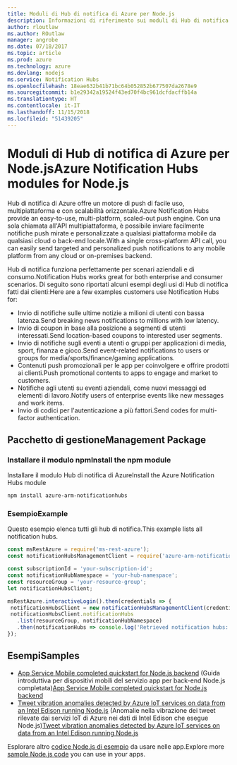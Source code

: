 ```yaml
---
title: Moduli di Hub di notifica di Azure per Node.js
description: Informazioni di riferimento sui moduli di Hub di notifica di Azure per Node.js
author: rloutlaw
ms.author: ROutlaw
manager: angrobe
ms.date: 07/18/2017
ms.topic: article
ms.prod: azure
ms.technology: azure
ms.devlang: nodejs
ms.service: Notification Hubs
ms.openlocfilehash: 18eae632b41b71bc64b052852b677507da2678e9
ms.sourcegitcommit: b1e29342a19524f43ed70f4bc961dcfdacffb14a
ms.translationtype: HT
ms.contentlocale: it-IT
ms.lasthandoff: 11/15/2018
ms.locfileid: "51439205"
---
```

# <a name="azure-notification-hubs-modules-for-nodejs"></a><span data-ttu-id="5b549-103">Moduli di Hub di notifica di Azure per Node.js</span><span class="sxs-lookup"><span data-stu-id="5b549-103">Azure Notification Hubs modules for Node.js</span></span>

<span data-ttu-id="5b549-104">Hub di notifica di Azure offre un motore di push di facile uso, multipiattaforma e con scalabilità orizzontale.</span><span class="sxs-lookup"><span data-stu-id="5b549-104">Azure Notification Hubs provide an easy-to-use, multi-platform, scaled-out push engine.</span></span> <span data-ttu-id="5b549-105">Con una sola chiamata all'API multipiattaforma, è possibile inviare facilmente notifiche push mirate e personalizzate a qualsiasi piattaforma mobile da qualsiasi cloud o back-end locale.</span><span class="sxs-lookup"><span data-stu-id="5b549-105">With a single cross-platform API call, you can easily send targeted and personalized push notifications to any mobile platform from any cloud or on-premises backend.</span></span>

<span data-ttu-id="5b549-106">Hub di notifica funziona perfettamente per scenari aziendali e di consumo.</span><span class="sxs-lookup"><span data-stu-id="5b549-106">Notification Hubs works great for both enterprise and consumer scenarios.</span></span> <span data-ttu-id="5b549-107">Di seguito sono riportati alcuni esempi degli usi di Hub di notifica fatti dai clienti:</span><span class="sxs-lookup"><span data-stu-id="5b549-107">Here are a few examples customers use Notification Hubs for:</span></span>
- <span data-ttu-id="5b549-108">Invio di notifiche sulle ultime notizie a milioni di utenti con bassa latenza.</span><span class="sxs-lookup"><span data-stu-id="5b549-108">Send breaking news notifications to millions with low latency.</span></span>
- <span data-ttu-id="5b549-109">Invio di coupon in base alla posizione a segmenti di utenti interessati.</span><span class="sxs-lookup"><span data-stu-id="5b549-109">Send location-based coupons to interested user segments.</span></span>
- <span data-ttu-id="5b549-110">Invio di notifiche sugli eventi a utenti o gruppi per applicazioni di media, sport, finanza e gioco.</span><span class="sxs-lookup"><span data-stu-id="5b549-110">Send event-related notifications to users or groups for media/sports/finance/gaming applications.</span></span>
- <span data-ttu-id="5b549-111">Contenuti push promozionali per le app per coinvolgere e offrire prodotti ai clienti.</span><span class="sxs-lookup"><span data-stu-id="5b549-111">Push promotional contents to apps to engage and market to customers.</span></span>
- <span data-ttu-id="5b549-112">Notifiche agli utenti su eventi aziendali, come nuovi messaggi ed elementi di lavoro.</span><span class="sxs-lookup"><span data-stu-id="5b549-112">Notify users of enterprise events like new messages and work items.</span></span>
- <span data-ttu-id="5b549-113">Invio di codici per l'autenticazione a più fattori.</span><span class="sxs-lookup"><span data-stu-id="5b549-113">Send codes for multi-factor authentication.</span></span>

## <a name="management-package"></a><span data-ttu-id="5b549-114">Pacchetto di gestione</span><span class="sxs-lookup"><span data-stu-id="5b549-114">Management Package</span></span>

### <a name="install-the-npm-module"></a><span data-ttu-id="5b549-115">Installare il modulo npm</span><span class="sxs-lookup"><span data-stu-id="5b549-115">Install the npm module</span></span>

<span data-ttu-id="5b549-116">Installare il modulo Hub di notifica di Azure</span><span class="sxs-lookup"><span data-stu-id="5b549-116">Install the Azure Notification Hubs module</span></span> 

```bash
npm install azure-arm-notificationhubs
```

### <a name="example"></a><span data-ttu-id="5b549-117">Esempio</span><span class="sxs-lookup"><span data-stu-id="5b549-117">Example</span></span>

<span data-ttu-id="5b549-118">Questo esempio elenca tutti gli hub di notifica.</span><span class="sxs-lookup"><span data-stu-id="5b549-118">This example lists all notification hubs.</span></span>

 ```javascript
const msRestAzure = require('ms-rest-azure');
const notificationHubsManagementClient = require('azure-arm-notificationhubs');

const subscriptionId = 'your-subscription-id';
const notificationHubNamespace = 'your-hub-namespace';
const resourceGroup = 'your-resource-group';
let notificationHubsClient;

msRestAzure.interactiveLogin().then(credentials => {
  notificationHubsClient = new notificationHubsManagementClient(credentials, subscriptionId);
  notificationHubsClient.notificationHubs
    .list(resourceGroup, notificationHubNamespace)
    .then(notificationHubs => console.log('Retrieved notification hubs: ', notificationHubs));
});
```

## <a name="samples"></a><span data-ttu-id="5b549-119">Esempi</span><span class="sxs-lookup"><span data-stu-id="5b549-119">Samples</span></span>

* <span data-ttu-id="5b549-120">[App Service Mobile completed quickstart for Node.js backend](https://azure.microsoft.com/resources/samples/app-service-mobile-nodejs-backend-quickstart/) (Guida introduttiva per dispositivi mobili del servizio app per back-end Node.js completata)</span><span class="sxs-lookup"><span data-stu-id="5b549-120">[App Service Mobile completed quickstart for Node.js backend](https://azure.microsoft.com/resources/samples/app-service-mobile-nodejs-backend-quickstart/)</span></span>
* <span data-ttu-id="5b549-121">[Tweet vibration anomalies detected by Azure IoT services on data from an Intel Edison running Node.js](https://azure.microsoft.com/resources/samples/iot-hub-nodejs-intel-edison-vibration-anomaly-detection/) (Anomalie nella vibrazione dei tweet rilevate dai servizi IoT di Azure nei dati di Intel Edison che esegue Node.js)</span><span class="sxs-lookup"><span data-stu-id="5b549-121">[Tweet vibration anomalies detected by Azure IoT services on data from an Intel Edison running Node.js](https://azure.microsoft.com/resources/samples/iot-hub-nodejs-intel-edison-vibration-anomaly-detection/)</span></span>

<span data-ttu-id="5b549-122">Esplorare altro [codice Node.js di esempio](https://azure.microsoft.com/resources/samples/?platform=nodejs) da usare nelle app.</span><span class="sxs-lookup"><span data-stu-id="5b549-122">Explore more [sample Node.js code](https://azure.microsoft.com/resources/samples/?platform=nodejs) you can use in your apps.</span></span>
